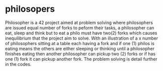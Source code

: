 # philosopers
  Philosopher is a 42 project aimed at problem solving where philosophers are issued equal number of forks to peform their tasks, a philosopher can eat, sleep and think but to eat a philo must have two(2) forks which causes inequilibrium that the project aim to solve. With an illustration of a x number of philosophers sitting at a table each having a fork and if one (1) philos is eating means the others are either sleeping or thinking until a philosopher finishes eating then another philosopher can pickup two (2) forks or if has one (1) fork it can pickup another fork.
The problem solving is detail further in the codes.
